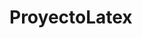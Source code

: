 ﻿# ProyectoLatex

<!-- 
Palafox 215-225
Isacc 226-235
Miguel 236-245
Jorgito 246-255
Esau 256-265
Pacheco 266, 275
-->

